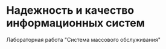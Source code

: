 # Надежность и качество информационных систем

Лабораторная работа "Система массового обслуживания"

